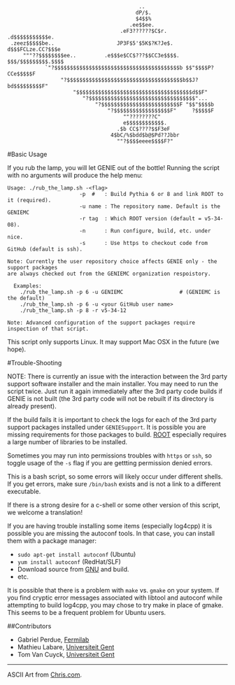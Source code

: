                                               ..                               
                                             dP/$.                             
                                             $4$$%                             
                                           .ee$$ee.                            
                                        .eF3??????$C$r.        .d$$$$$$$$$$$e. 
     .zeez$$$$$be..                    JP3F$5'$5K$?K?Je$.     d$$$FCLze.CC?$$$e 
         """??$$$$$$$$ee..         .e$$$e$CC$???$$CC3e$$$$.  $$$/$$$$$$$$$.$$$$ 
                `"?$$$$$$$$$$$$$$$$$$$$$$$$$$$$$$$$$$$$$$$$b $$"$$$$P?CCe$$$$$F 
                     "?$$$$$$$$$$$$$$$$$$$$$$$$$$$$$$$$$$$$$b$$J?bd$$$$$$$$$F" 
                         "$$$$$$$$$$$$$$$$$$$$$$$$$$$$$$$$$$$$$d$$F"           
                            "?$$$$$$$$$$$$$$$$$$$$$$$$$$$$$$$$$$"...           
                                "?$$$$$$$$$$$$$$$$$$$$$$$$$F "$$"$$$$b         
                                    "?$$$$$$$$$$$$$$$$$$F"     ?$$$$$F         
                                         ""????????C"                          
                                         e$$$$$$$$$$$$.                        
                                       .$b CC$????$$F3eF                       
                                     4$bC/%$bdd$b@$Pd??Jbbr                    
                                       ""?$$$$eeee$$$$F?"                      

#Basic Usage

If you rub the lamp, you will let GENIE out of the bottle! Running the script with 
no arguments will produce the help menu:

    Usage: ./rub_the_lamp.sh -<flag>
                           -p  #   : Build Pythia 6 or 8 and link ROOT to it (required).
                           -u name : The repository name. Default is the GENIEMC
                           -r tag  : Which ROOT version (default = v5-34-08).
                           -n      : Run configure, build, etc. under nice.
                           -s      : Use https to checkout code from GitHub (default is ssh).
     
    Note: Currently the user repository choice affects GENIE only - the support packages
    are always checked out from the GENIEMC organization respoistory.
     
      Examples:  
        ./rub_the_lamp.sh -p 6 -u GENIEMC                  # (GENIEMC is the default)
        ./rub_the_lamp.sh -p 6 -u <your GitHub user name> 
        ./rub_the_lamp.sh -p 8 -r v5-34-12
     
    Note: Advanced configuration of the support packages require inspection of that script.


This script only supports Linux. It may support Mac OSX in the future (we hope).

#Trouble-Shooting

NOTE: There is currently an issue with the interaction between the 3rd party support
software installer and the main installer. You may need to run the script twice. 
Just run it again immediately after the 3rd party code builds if GENIE is not 
built (the 3rd party code will not be rebuilt if its directory is already present).

If the build fails it is important to check the logs for each of the 3rd party
support packages installed under `GENIESupport`. It is possible you are 
missing requirements for those packages to build. [ROOT](http://root.cern.ch/drupal/)
especially requires a large number of libraries to be installed.

Sometimes you may run into permissions troubles with `https` or `ssh`, so toggle usage
of the `-s` flag if you are gettting permission denied errors.

This is a bash script, so some errors will likely occur under different shells. If 
you get errors, make sure `/bin/bash` exists and is not a link to a different executable.

If there is a strong desire for a c-shell or some other version of this script, 
we welcome a translation!

If you are having trouble installing some items (especially log4cpp) it
is possible you are missing the autoconf tools. In that case, you can
install them with a package manager:

* `sudo apt-get install autoconf` (Ubuntu)
* `yum install autoconf` (RedHat/SLF)
* Download source from [GNU](http://ftp.gnu.org/gnu/autoconf/) and build.
* etc.

It is possible that there is a problem with `make` vs. `gmake` on your 
system. If you find cryptic error messages associated with libtool and 
autoconf while attempting to build log4cpp, you may chose to try make
in place of gmake. This seems to be a frequent problem for Ubuntu 
users.

##Contributors

* Gabriel Perdue, [Fermilab](http://www.fnal.gov)
* Mathieu Labare, [Universiteit Gent](http://www.ugent.be)
* Tom Van Cuyck,  [Universiteit Gent](http://www.ugent.be)

---
ASCII Art from [Chris.com](http://www.chris.com/ascii/index.php?art=movies/aladdin).

